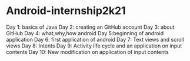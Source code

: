 # Android-internship2k21
Day 1: basics of Java
Day 2: creating an GitHub account
Day 3: about GitHub
Day 4: what,why,how android
Day 5:beginning of android application
Day 6: first application of android
Day 7: Text views and scroll views
Day 8: Intents
Day 9: Activity life cycle and an application on input contents
Day 10: New modification on application of input contents
